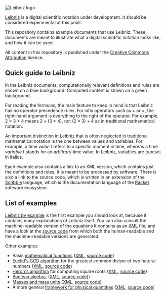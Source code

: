 ![Leibniz logo](https://github.com/khinsen/leibniz/raw/master/logo/horizontal-leibniz-logo-500-x-150-png.png)

[Leibniz](https://github.com/khinsen/leibniz) is a digital scientific notation under development. It should be considered experimental at this point.

This repository contains example documents that use Leibniz. These documents are meant to illustrate what a digital scientific notation looks like, and how it can be used.

All content in this repository is published under the [Creative Commons Attribution](https://creativecommons.org/licenses/by/4.0/) licence.

## Quick guide to Leibniz

In the Leibniz documents, computationally relevant definitions and rules are shown on a blue background. Computed content is shown on a green background.

For reading the formulas, the main feature to keep in mind is that Leibniz has no operator precedence rules. For infix operators such as + or ×, the right-hand argument is everything to the right of the operator. For example, 2 × 3 + 4 means 2 × (3 + 4), not (2 × 3) + 4 as in traditional mathematical notation.

An important distinction in Leibniz that is often neglected in traditional mathematical notation is the one between values and variables. For example, a time *value* t refers to a specific moment in time, whereas a time *variable* t stands for an *arbitrary* time value. In Leibniz, variables are typeset in italics.

Each example also contains a link to an XML version, which contains just the definitions and rules. It is meant to be processed by software. There is also a link to the source code, which is written in an extension of the [Scribble](https://docs.racket-lang.org/scribble/index.html) language, which is the documentation language of the [Racket](http://racket-lang.org/) software ecosystem.


## List of examples

 [Leibniz by example](examples/leibniz-by-example.html) is the first example you should look at, because it contains many explanations of Leibniz itself. You can also consult the machine-readable version of the equations it contains as an [XML](examples/leibniz-by-example.xml) file, and have a look at the [source code](https://github.com/khinsen/leibniz-examples/blob/master/examples/leibniz-by-example.scrbl) from which both the human-readable and the machine-readable versions are generated.

Other examples:
- Basic [mathematical functions](examples/functions.html) ([XML](examples/functions.xml), [source code](https://github.com/khinsen/leibniz-examples/blob/master/examples/functions.scrbl))
- [Euclid's GCD algorithm](examples/euclid_gcd.html) for the greatest common divisor of two natural numbers ([XML](examples/euclid_gcd.xml), [source code](https://github.com/khinsen/leibniz-examples/blob/master/examples/euclid_gcd.scrbl))
 - [Heron's algorithm](examples/heron.html) for computing square roots ([XML](examples/heron.xml), [source code](https://github.com/khinsen/leibniz-examples/blob/master/examples/heron.scrbl))
 - [Boolean algebra](examples/boolean.html), ([XML](examples/boolean.xml), [source code](https://github.com/khinsen/leibniz-examples/blob/master/examples/boolean.scrbl)])
 - [Masses and mass units](examples/masses.html) ([XML](examples/masses.xml), [source code](https://github.com/khinsen/leibniz-examples/blob/master/examples/masses.scrbl))
- A more general [framework for physical quantities](examples/quantities.html) ([XML](examples/quantities.xml), [source code](https://github.com/khinsen/leibniz-examples/blob/master/examples/quantities.scrbl))
